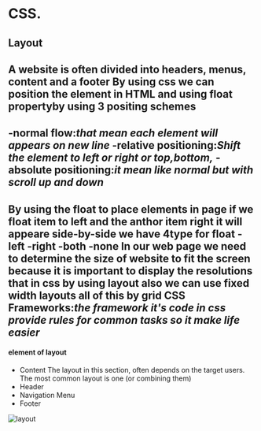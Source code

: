 # CSS.
## Layout
**A website is often divided into headers, menus, content and a footer**
**By using css we can position the element in HTML  and using float propertyby using 3 positing schemes**
---------------------------------------------------------------------------------------------------------
-normal flow:*that mean each element will appears on new line*
-relative positioning:*Shift the element to left or right or top,bottom,*
-absolute positioning:*it mean like normal but with scroll up and down*
---------------------------------------------------------------------------------------------------
By using the float to place elements in page if we float item to left and the anthor item right it will appeare side-by-side we have 4type for float
-left
-right
-both
-none
**In our web page we need to determine  the size of website to fit the screen because it is important to  display the resolutions that in css by using layout also we can use fixed width layouts all of this by grid**
**CSS Frameworks**:*the framework  it's code in css  provide rules for common tasks so it make life easier*
-------------------------------------------------------------------------------------------------

#### element of layout
- Content
The layout in this section, often depends on the target users. The most common layout is one (or combining them)
- Header
- Navigation Menu 
- Footer

![layout](https://www.positronx.io/wp-content/uploads/2019/11/angular-css-grid-layout-7256-001.jpg)